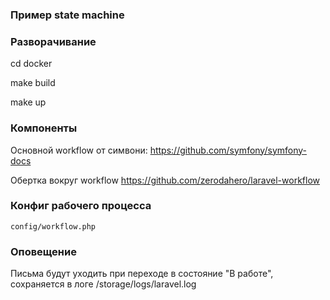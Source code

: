 ### Пример state machine

### Разворачивание
cd docker

make build

make up

### Компоненты
Основной workflow от симвони: https://github.com/symfony/symfony-docs

Обертка вокруг workflow https://github.com/zerodahero/laravel-workflow

### Конфиг рабочего процесса

```config/workflow.php```

### Оповещение
Письма будут уходить при переходе в состояние "В работе", сохраняется в логе /storage/logs/laravel.log


